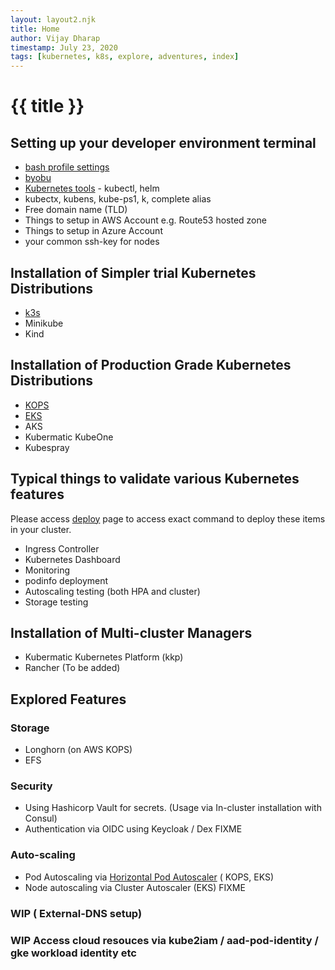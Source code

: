 ```yaml
---
layout: layout2.njk
title: Home
author: Vijay Dharap
timestamp: July 23, 2020 
tags: [kubernetes, k8s, explore, adventures, index]
---
```


# {{ title }}

## Setting up your developer environment terminal
* [bash profile settings](./bash-settings)
* [byobu](./byobu)
* [Kubernetes tools](./kube-tools) - kubectl, helm
* kubectx, kubens, kube-ps1, k, complete alias
* Free domain name (TLD)
* Things to setup in AWS Account e.g. Route53 hosted zone
* Things to setup in Azure Account
* your common ssh-key for nodes

## Installation of Simpler trial Kubernetes Distributions
* [k3s](./k3s)
* Minikube
* Kind

## Installation of Production Grade Kubernetes Distributions
* [KOPS](./kops)
* [EKS](./eks)
* AKS
* Kubermatic KubeOne
* Kubespray

## Typical things to validate various Kubernetes features

Please access [deploy](./deploy) page to access exact command to deploy these items in your cluster. 

* Ingress Controller
* Kubernetes Dashboard
* Monitoring
* podinfo deployment
* Autoscaling testing (both HPA and cluster)
* Storage testing

## Installation of Multi-cluster Managers
* Kubermatic Kubernetes Platform (kkp)
* Rancher (To be added)

## Explored Features

### Storage
* Longhorn (on AWS KOPS)
* EFS

### Security
* Using Hashicorp Vault for secrets. (Usage via In-cluster installation with Consul)
* Authentication via OIDC using Keycloak / Dex FIXME

### Auto-scaling
* Pod Autoscaling via [Horizontal Pod Autoscaler](./hpa) ( KOPS, EKS)
* Node autoscaling via Cluster Autoscaler (EKS) FIXME

### WIP ( External-DNS setup)

### WIP Access cloud resouces via kube2iam / aad-pod-identity / gke workload identity etc

